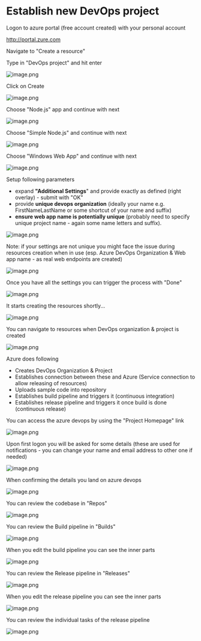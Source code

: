 # Establish new DevOps project

Logon to azure portal (free account created) with your personal account

http://portal.zure.com

Navigate to "Create a resource"

Type in "DevOps project" and hit enter

![image.png](/.attachments/image-b5e749d7-0f1a-4413-aaba-32aebd54d90f.png)

Click on Create

![image.png](/.attachments/image-f8916bf2-9cff-4e35-802b-b592718bf891.png)

Choose "Node.js" app and continue with next

![image.png](/.attachments/image-a1ad625d-8bcb-4628-b4b5-8f5990c14f29.png)

Choose "Simple Node.js" and continue with next

![image.png](/.attachments/image-6b9066ef-f894-4c63-bafd-9cc9c056f893.png)

Choose "Windows Web App" and continue with next

![image.png](/.attachments/image-09a36eff-b434-45db-a294-81a839976bae.png)

Setup following parameters 
- expand **"Additional Settings**" and provide exactly as defined (right overlay) - submit with "OK"
- provide **unique devops organization** (ideally your name e.g. FirstNameLastName or some shortcut of your name and suffix)
- **ensure web app name is potentially unique** (probably need to specify unique project name - again some name letters and suffix).

![image.png](/.attachments/image-52822207-fd08-4401-9d54-b531ff7970f4.png)

Note: if your settings are not unique you might face the issue during resources creation when in use (esp. Azure DevOps Organization & Web app name - as real web endpoints are created)

![image.png](/.attachments/image-aa43c049-a0bd-49e8-9e2f-778999351c96.png)

Once you have all the settings you can trigger the process with "Done"

![image.png](/.attachments/image-ae0e6ea7-ad9e-4aa9-a106-edce64c38f4a.png)

It starts creating the resources shortly...

![image.png](/.attachments/image-cb49875a-2590-4667-a44c-eb88520d4822.png)

You can navigate to resources when DevOps organization & project is created

![image.png](/.attachments/image-141cfed4-530a-462e-8bdc-653fd2e8b9de.png)

Azure does following
- Creates DevOps Organization & Project
- Establishes connection between these and Azure (Service connection to allow releasing of resources) 
- Uploads sample code into repository
- Establishes build pipeline and triggers it (continuous integration)
- Establishes release pipeline and triggers it once build is done (continuous release)

You can access the azure devops by using the "Project Homepage" link

![image.png](/.attachments/image-93602f37-aca3-4ae4-8cf2-dad552dbeac6.png)

Upon first logon you will be asked for some details (these are used for notifications - you can change your name and email address to other one if needed)

![image.png](/.attachments/image-699d60df-12e0-42d3-ab67-8a8814c69e45.png)

When confirming the details you land on azure devops

![image.png](/.attachments/image-c4d01b39-ba84-49aa-a4f7-5b70a3e3b512.png)

You can review the codebase in "Repos"

![image.png](/.attachments/image-23c310a5-d131-4ab5-827a-8b4fb292cbe4.png)

You can review the Build pipeline in "Builds"

![image.png](/.attachments/image-85825206-9cfb-4305-ad1c-3cafdc40d54d.png)

When you edit the build pipeline you can see the inner parts

![image.png](/.attachments/image-94f4e0af-5a96-4000-95d6-5e4c6d1ceea3.png)

You can review the Release pipeline in "Releases"

![image.png](/.`a`ttachments/image-6c3955fe-87b0-4311-91b4-bee6fc96a093.png)

When you edit the release pipeline you can see the inner parts

![image.png](/.attachments/image-1d083b6b-ed81-47b8-93d5-96f580f8581d.png)

You can review the individual tasks of the release pipeline

![image.png](/.attachments/image-f13df350-b6df-4532-9dac-a3da11e917a5.png)






